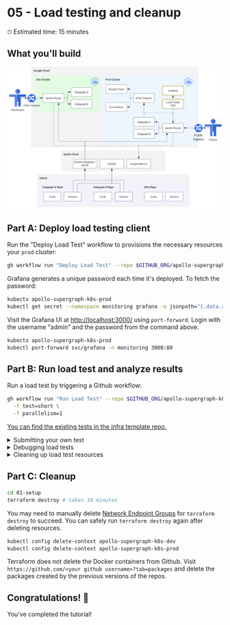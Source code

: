 # 05 - Load testing and cleanup

⏱ Estimated time: 15 minutes

## What you'll build

![Architecture diagram of the supergraph](diagram.png)

## Part A: Deploy load testing client

Run the "Deploy Load Test" workflow to provisions the necessary resources your `prod` cluster:

```sh
gh workflow run "Deploy Load Test" --repo $GITHUB_ORG/apollo-supergraph-k8s-infra
```

Grafana generates a unique password each time it's deployed. To fetch the password:

```sh
kubectx apollo-supergraph-k8s-prod
kubectl get secret --namespace monitoring grafana -o jsonpath="{.data.admin-password}" | base64 --decode ; echo
```

Visit the Grafana UI at [http://localhost:3000/](http://localhost:3000/) using `port-forward`. Login with the username "admin" and the password from the command above.

```sh
kubectx apollo-supergraph-k8s-prod
kubectl port-forward svc/grafana -n monitoring 3000:80
```

## Part B: Run load test and analyze results

Run a load test by triggering a Github workflow:

```sh
gh workflow run "Run Load Test" --repo $GITHUB_ORG/apollo-supergraph-k8s-infra \
  -f test=short \
  -f parallelism=1
```

[You can find the existing tests in the infra template repo.](https://github.com/apollosolutions/build-a-supergraph-infra/tree/main/deploy/tests/src)

<details>
  <summary>Submitting your own test</summary>

1. Read the K6 blog post on [writing load tests for GraphQL](https://k6.io/blog/load-testing-graphql-with-k6/).
2. Write a JavaScript test file (example: `test.js`).
3. Create a configmap for the test file:
   ```sh
   kubectx apollo-supergraph-k8s-prod
   kubectl create configmap my-test --from-file test.js
   ```
4. Trigger the load test by creating a `K6` resource:
   ```sh
   cat <<EOF | kubectl apply -f -
   apiVersion: k6.io/v1alpha1
   kind: K6
   metadata:
     name: my-test
   spec:
     parallelism: 1
     arguments: "--out influxdb=http://influxdb.monitoring:8086/db"
     script:
       configMap:
         name: my-test
         file: test.js
   EOF
   ```

</details>

<details>
  <summary>Debugging load tests</summary>

Read the blog post for running [distributed tests in Kubernetes](https://k6.io/blog/running-distributed-tests-on-k8s/).

</details>

<details>
  <summary>Cleaning up load test resources</summary>

To clean up jobs and pods, delete the original `K6` resource.

```sh
kubectl get k6

# See list of test run names

kubectl delete k6/run-short-1234
```

</details>

## Part C: Cleanup

```sh
cd 01-setup
terraform destroy # takes 10 minutes
```

You may need to manually delete [Network Endpoint Groups](https://console.cloud.google.com/compute/networkendpointgroups/list) for `terraform destroy` to succeed. You can safely run `terraform destroy` again after deleting resources.

```sh
kubectl config delete-context apollo-supergraph-k8s-dev
kubectl config delete-context apollo-supergraph-k8s-prod
```

Terraform does not delete the Docker containers from Github. Visit `https://github.com/<your github username>?tab=packages` and delete the packages created by the previous versions of the repos.

## Congratulations! 🎉

You've completed the tutorial!
